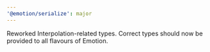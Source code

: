 ```yaml
---
'@emotion/serialize': major
---
```


Reworked Interpolation-related types. Correct types should now be provided to all flavours of Emotion.
